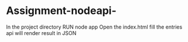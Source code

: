# Assignment-nodeapi-

In the project directory RUN node app
Open the index.html
fill the entries
api will render result in JSON
